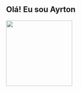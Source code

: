 ## Olá! Eu sou Ayrton 

<div>
  <img height="180em" src="https://github-readme-stats.vercel.app/api?username=AyrtonRogerio&count_private=true&show_icons=true&theme=radical"/>
  <!--- <img height="180em" src="https://github-readme-stats.vercel.app/api/top-langs/?username=AyrtonRogerio&count_private=true&theme=radical"/> --->
 </div> 
<!---![Ayrton GitHub stats](https://github-readme-stats.vercel.app/api?username=AyrtonRogerio&count_private=true&show_icons=true&theme=radical)
[![Top Langs](https://github-readme-stats.vercel.app/api/top-langs/?username=AyrtonRogerio&count_private=true&theme=radical)](https://github.com/AyrtonRogerio/github-readme-stats)
--->

<!---
- 👋 Hi, I’m @AyrtonRogerio
- 👀 I’m interested in ...
- 🌱 I’m currently learning ...
- 💞️ I’m looking to collaborate on ...
- 📫 How to reach me ...
--->
<!---
AyrtonRogerio/AyrtonRogerio is a ✨ special ✨ repository because its `README.md` (this file) appears on your GitHub profile.
You can click the Preview link to take a look at your changes.
--->
